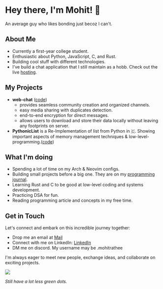 # Hey there, I'm Mohit! 👋

An average guy who likes bonding just becoz I can't.

## About Me

- Currently a first-year college student.
- Enthusiastic about Python, JavaScript, C, and Rust.
- Building cool stuff with different technologies.
- I've build a chat application that I still maintain as a hobb. Check out the live [hosting](https://www.webchat.onrender.com).
## My Projects
- __web-chat__ ([code](https://github.com/mohit-rathee/web-chat))
  - provides seamless community creation and organized channels.
  - easy media sharing with duplicates detection.
  - end-to-end encryption for direct messages.
  - allows users to download and store their data locally without leaving any footprints on server.
- __PythonicList__ is a Re-Implementation of list from Python in 🇨. Showing important aspects of memory management techniques & low-level-programming.([code](https://github.com/mohit-rathee/PythonicList))

## What I'm doing
- Spending a lot of time on my Arch & Neovim configs.
- Building small projects before a big one. They are on my [programming journal](https://github.com/mohit-rathee/code).
- Learning Rust and C to be good at low-level coding and systems development.
- Practicing DSA for fun.
- Reading programming article and concepts in my free time.

## Get in Touch

Let's connect and embark on this incredible journey together:

- Drop me an email at [Mail](mailto:mohit.rathee2505@gmail.com)
- Connect with me on LinkedIn: [LinkedIn](https://www.linkedin.com/in/mohit-rathee)
- DM me on discord. My username may be .mohitrathee
<!-- - 🌐 Check out my website (in future): [Website](https://www.mywebsite.com).-->

I'm always eager to meet new people, exchange ideas, and collaborate on exciting projects.

<img src="https://github-readme-streak-stats.herokuapp.com/?user=mohit-rathee&theme=github-dark">

_Still have a lot less green dots._
